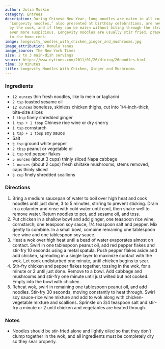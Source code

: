 ```yaml
---
author: Julia Moskin
category: Entrees
description: During Chinese New Year, long noodles are eaten in all corners of China.
  “Longevity noodles,” also presented at birthday celebrations, are never cut or broken
  by the cook, and if they can be eaten without biting through the strands, it’s considered
  even more auspicious. Longevity noodles are usually stir fried, presenting challenges
  to the home cook.
image: longevity_noodles_with_chicken_ginger_and_mushrooms.jpg
image_attribution: Romulo Yanes
image_source: The New York Times
size: 2 to 3 main-dish servings
source: https://www.nytimes.com/2011/01/26/dining/26noodles.html
time: 30 minutes
title: Longevity Noodles With Chicken, Ginger and Mushrooms
---
```

### Ingredients

* `12 ounces` thin fresh noodles, like lo mein or tagliarini
* `2 tsp` toasted sesame oil
* `12 ounces` boneless, skinless chicken thighs, cut into 1/4-inch-thick, bite-size slices
* `1 tbsp` finely shredded ginger
* `1 tsp + 1 tbsp` Chinese rice wine or dry sherry
* `1 tsp` cornstarch
* `1 tsp + 1 tbsp` soy sauce
* Salt
* `¼ tsp` ground white pepper
* `2 tbsp` peanut or vegetable oil
* `¼ tsp` red pepper flakes
* `5 ounces` (about 3 cups) thinly sliced Napa cabbage
* `4 ounces` (about 2 cups) fresh shiitake mushrooms, stems removed, caps thinly sliced
* `½ cup` finely shredded scallions

### Directions

1. Bring a medium saucepan of water to boil over high heat and cook noodles until just done, 3 to 5 minutes, stirring to prevent sticking. Drain in a colander and rinse with cold water until cool, then shake well to remove water. Return noodles to pot, add sesame oil, and toss.
2. Put chicken in a shallow bowl and add ginger, one teaspoon rice wine, cornstarch, one teaspoon soy sauce, 1/4 teaspoon salt and pepper. Mix gently to combine. In a small bowl, combine remaining one tablespoon rice wine and one tablespoon soy sauce.
3. Heat a wok over high heat until a bead of water evaporates almost on contact. Swirl in one tablespoon peanut oil, add red pepper flakes and stir-fry 10 seconds using a metal spatula. Push pepper flakes aside and add chicken, spreading in a single layer to maximize contact with the wok. Let cook undisturbed one minute, until chicken begins to sear.
4. Stir-fry chicken and pepper flakes together, tossing in the wok, for a minute or 2 until just done. Remove to a bowl. Add cabbage and mushrooms and stir-fry one minute until just wilted but not cooked. Empty into the bowl with chicken.
5. Reheat wok, swirl in remaining one tablespoon peanut oil, and add noodles. Stir-fry 30 seconds, moving constantly to heat through. Swirl soy sauce-rice wine mixture and add to wok along with chicken-vegetable mixture and scallions. Sprinkle on 3/4 teaspoon salt and stir-fry a minute or 2 until chicken and vegetables are heated through.

### Notes

- Noodles should be stir-fried alone and lightly oiled so that they don’t clump together in the wok, and all ingredients must be completely dry so they sear properly.